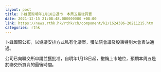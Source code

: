 ```yaml
---
layout: post
title: 卜蜂國際明年1月18日退市　本周五最後買賣
date: 2021-12-15 21:08:48.000000000 +08:00
link: https://news.rthk.hk/rthk/ch/component/k2/1624386-20211215.htm
categories: rthk
---
```


卜蜂國際公布，以協議安排方式私有化議案，獲法院會議及股東特別大會表決通過。

公司已向聯交所申請並獲批准，自明年1月18日起，撤銷上市地位，預期本周五是於聯交所買賣的最後時間。
